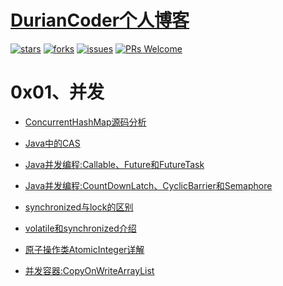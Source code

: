# [DurianCoder个人博客](https://duriancoder.github.io/)
[![stars](https://img.shields.io/github/stars/doocs/jvm.svg)](https://github.com/doocs/jvm/stargazers)
[![forks](https://img.shields.io/github/forks/doocs/jvm.svg)](https://github.com/doocs/jvm/network/members)
[![issues](https://img.shields.io/github/issues/doocs/jvm.svg)](https://github.com/doocs/jvm/issues)
[![PRs Welcome](https://img.shields.io/badge/PRs-welcome-brightgreen.svg)](http://makeapullrequest.com)

# 0x01、并发
- [ConcurrentHashMap源码分析](/source/_posts/ConcurrentHashMap源码分析.md)

- [Java中的CAS](/source/_posts/Java中的CAS.md)

- [Java并发编程:Callable、Future和FutureTask](/source/_posts/Java并发编程之Callable、Future和FutureTask.md)

- [Java并发编程:CountDownLatch、CyclicBarrier和Semaphore](/source/_posts/Java并发编程之CountDownLatch、CyclicBarrier和Semaphore.md)

- [synchronized与lock的区别](/source/_posts/synchronized与lock的区别.md)

- [volatile和synchronized介绍](/source/_posts/volatile-synchronized.md)

- [原子操作类AtomicInteger详解](/source/_posts/原子操作类AtomicInteger详解.md)

- [并发容器:CopyOnWriteArrayList](/source/_posts/并发容器之CopyOnWriteArrayList.md)
